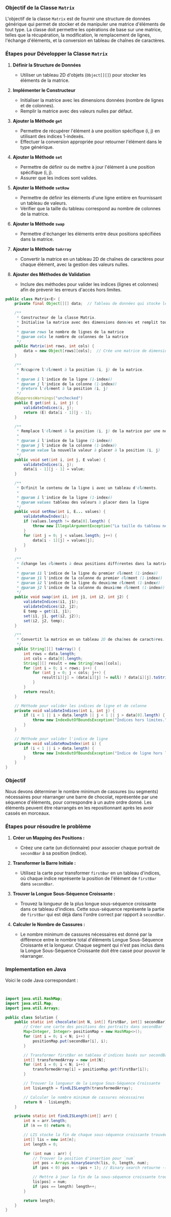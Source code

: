 ### Objectif de la Classe `Matrix`

L'objectif de la classe `Matrix` est de fournir une structure de données générique qui permet de stocker et de manipuler une matrice d'éléments de tout type. La classe doit permettre les opérations de base sur une matrice, telles que la récupération, la modification, le remplacement de lignes, l'échange d'éléments, et la conversion en tableau de chaînes de caractères.

### Étapes pour Développer la Classe `Matrix`

1. **Définir la Structure de Données**

   - Utiliser un tableau 2D d'objets (`Object[][]`) pour stocker les éléments de la matrice.

2. **Implémenter le Constructeur**

   - Initialiser la matrice avec les dimensions données (nombre de lignes et de colonnes).
   - Remplir la matrice avec des valeurs nulles par défaut.

3. **Ajouter la Méthode `get`**

   - Permettre de récupérer l'élément à une position spécifique (i, j) en utilisant des indices 1-indexés.
   - Effectuer la conversion appropriée pour retourner l'élément dans le type générique.

4. **Ajouter la Méthode `set`**

   - Permettre de définir ou de mettre à jour l'élément à une position spécifique (i, j).
   - Assurer que les indices sont valides.

5. **Ajouter la Méthode `setRow`**

   - Permettre de définir les éléments d'une ligne entière en fournissant un tableau de valeurs.
   - Vérifier que la taille du tableau correspond au nombre de colonnes de la matrice.

6. **Ajouter la Méthode `swap`**

   - Permettre d'échanger les éléments entre deux positions spécifiées dans la matrice.

7. **Ajouter la Méthode `toArray`**

   - Convertir la matrice en un tableau 2D de chaînes de caractères pour chaque élément, avec la gestion des valeurs nulles.

8. **Ajouter des Méthodes de Validation**
   - Inclure des méthodes pour valider les indices (lignes et colonnes) afin de prévenir les erreurs d'accès hors limites.

```java
public class Matrix<E> {
    private final Object[][] data;  // Tableau de données qui stocke les éléments de la matrice

    /**
     * Constructeur de la classe Matrix.
     * Initialise la matrice avec des dimensions données et remplit toutes les cases avec null.
     *
     * @param rows le nombre de lignes de la matrice
     * @param cols le nombre de colonnes de la matrice
     */
    public Matrix(int rows, int cols) {
        data = new Object[rows][cols];  // Crée une matrice de dimensions spécifiées
    }

    /**
     * Récupère l'élément à la position (i, j) de la matrice.
     *
     * @param i l'indice de la ligne (1-indexé)
     * @param j l'indice de la colonne (1-indexé)
     * @return l'élément à la position (i, j)
     */
    @SuppressWarnings("unchecked")
    public E get(int i, int j) {
        validateIndices(i, j);
        return (E) data[i - 1][j - 1];
    }

    /**
     * Remplace l'élément à la position (i, j) de la matrice par une nouvelle valeur.
     *
     * @param i l'indice de la ligne (1-indexé)
     * @param j l'indice de la colonne (1-indexé)
     * @param value la nouvelle valeur à placer à la position (i, j)
     */
    public void set(int i, int j, E value) {
        validateIndices(i, j);
        data[i - 1][j - 1] = value;
    }

    /**
     * Définit le contenu de la ligne i avec un tableau d'éléments.
     *
     * @param i l'indice de la ligne (1-indexé)
     * @param values tableau des valeurs à placer dans la ligne
     */
    public void setRow(int i, E... values) {
        validateRowIndex(i);
        if (values.length != data[0].length) {
            throw new IllegalArgumentException("La taille du tableau ne correspond pas au nombre de colonnes.");
        }
        for (int j = 0; j < values.length; j++) {
            data[i - 1][j] = values[j];
        }
    }

    /**
     * Échange les éléments à deux positions différentes dans la matrice.
     *
     * @param i1 l'indice de la ligne du premier élément (1-indexé)
     * @param j1 l'indice de la colonne du premier élément (1-indexé)
     * @param i2 l'indice de la ligne du deuxième élément (1-indexé)
     * @param j2 l'indice de la colonne du deuxième élément (1-indexé)
     */
    public void swap(int i1, int j1, int i2, int j2) {
        validateIndices(i1, j1);
        validateIndices(i2, j2);
        E temp = get(i1, j1);
        set(i1, j1, get(i2, j2));
        set(i2, j2, temp);
    }

    /**
     * Convertit la matrice en un tableau 2D de chaînes de caractères.
     */
    public String[][] toArray() {
        int rows = data.length;
        int cols = data[0].length;
        String[][] result = new String[rows][cols];
        for (int i = 0; i < rows; i++) {
            for (int j = 0; j < cols; j++) {
                result[i][j] = (data[i][j] != null) ? data[i][j].toString() : "null";
            }
        }
        return result;
    }

    // Méthode pour valider les indices de ligne et de colonne
    private void validateIndices(int i, int j) {
        if (i < 1 || i > data.length || j < 1 || j > data[0].length) {
            throw new IndexOutOfBoundsException("Indices hors limites.");
        }
    }

    // Méthode pour valider l'indice de ligne
    private void validateRowIndex(int i) {
        if (i < 1 || i > data.length) {
            throw new IndexOutOfBoundsException("Indice de ligne hors limites.");
        }
    }
}
```

### Objectif

Nous devons déterminer le nombre minimum de cassures (ou segments) nécessaires pour réarranger une barre de chocolat, représentée par une séquence d'éléments, pour correspondre à un autre ordre donné. Les éléments peuvent être réarrangés en les repositionnant après les avoir cassés en morceaux.

### Étapes pour résoudre le problème

1. **Créer un Mapping des Positions :**

   - Créez une carte (un dictionnaire) pour associer chaque portrait de `secondBar` à sa position (indice).

2. **Transformer la Barre Initiale :**

   - Utilisez la carte pour transformer `firstBar` en un tableau d'indices, où chaque indice représente la position de l'élément de `firstBar` dans `secondBar`.

3. **Trouver la Longue Sous-Séquence Croissante :**

   - Trouvez la longueur de la plus longue sous-séquence croissante dans ce tableau d'indices. Cette sous-séquence représente la partie de `firstBar` qui est déjà dans l'ordre correct par rapport à `secondBar`.

4. **Calculer le Nombre de Cassures :**
   - Le nombre minimum de cassures nécessaires est donné par la différence entre le nombre total d'éléments Longue Sous-Séquence Croissante et la longueur. Chaque segment qui n'est pas inclus dans la Longue Sous-Séquence Croissante doit être cassé pour pouvoir le réarranger.

### Implementation en Java

Voici le code Java correspondant :

```java


import java.util.HashMap;
import java.util.Map;
import java.util.Arrays;

public class Solution {
    public static int chocolate(int N, int[] firstBar, int[] secondBar) {
        // Créer une carte des positions des portraits dans secondBar
        Map<Integer, Integer> positionMap = new HashMap<>();
        for (int i = 0; i < N; i++) {
            positionMap.put(secondBar[i], i);
        }

        // Transformer firstBar en tableau d'indices basés sur secondBar
        int[] transformedArray = new int[N];
        for (int i = 0; i < N; i++) {
            transformedArray[i] = positionMap.get(firstBar[i]);
        }

        // Trouver la longueur de la Longue Sous-Séquence Croissante
        int lisLength = findLISLength(transformedArray);

        // Calculer le nombre minimum de cassures nécessaires
        return N - lisLength;
    }

    private static int findLISLength(int[] arr) {
        int n = arr.length;
        if (n == 0) return 0;

        // LIS stocke la fin de chaque sous-séquence croissante trouvée
        int[] lis = new int[n];
        int length = 0;

        for (int num : arr) {
            // Trouver la position d'insertion pour `num`
            int pos = Arrays.binarySearch(lis, 0, length, num);
            if (pos < 0) pos = -(pos + 1); // Binary search retourne -(point d'insertion) - 1

            // Mettre à jour la fin de la sous-séquence croissante trouvée
            lis[pos] = num;
            if (pos == length) length++;
        }

        return length;
    }
}

```
